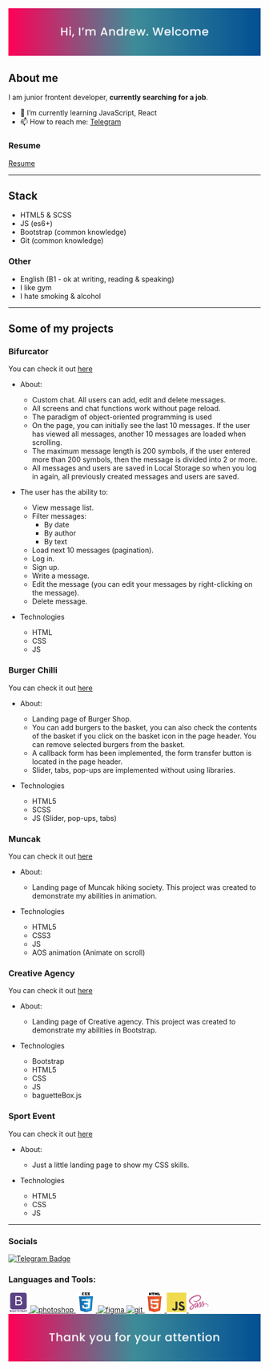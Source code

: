 <img src='https://github.com/SpesEspero/SpesEspero/blob/main/src/assets/images/Frame_2.png?raw=true' alt='header'>

## About me
I am junior frontent developer, **currently searching for a job**.


- 🌱 I’m currently learning JavaScript, React
- 📫 How to reach me: [Telegram](https://t.me/SpesEspero)

### Resume
[Resume](https://hh.ru/resume/8ba79834ff08f30b380039ed1f376b64537753)

***

## Stack
* HTML5 & SCSS
* JS (es6+)
* Bootstrap (common knowledge)
* Git (common knowledge)

### Other
* English (B1 - ok at writing, reading & speaking)
* I like gym
* I hate smoking & alcohol

***

## Some of my projects
### Bifurcator
You can check it out [here](https://spesespero.github.io/Bifurcator-Chat/)

* About:
  * Custom chat. All users can add, edit and delete messages.
  * All screens and chat functions work without page reload.
  * The paradigm of object-oriented programming is used
  * On the page, you can initially see the last 10 messages. If the user has viewed all messages, another 10 messages are loaded when scrolling.
  * The maximum message length is 200 symbols, if the user entered more than 200 symbols, then the message is divided into 2 or more.
  * All messages and users are saved in Local Storage so when you log in again, all previously created messages and users are saved.


* The user has the ability to:
  * View message list.
  * Filter messages:
      * By date
      * By author
      * By text
  * Load next 10 messages (pagination).
  * Log in.
  * Sign up.
  * Write a message.
  * Edit the message (you can edit your messages by right-clicking on the message).
  * Delete message.

* Technologies
  * HTML
  * CSS
  * JS

### Burger Chilli
You can check it out [here](https://spesespero.github.io/Burger-chilli/)
* About:
  * Landing page of Burger Shop.
  * You can add burgers to the basket, you can also check the contents of the basket if you click on the basket icon in the page header. You can remove selected burgers from the basket.
  * A callback form has been implemented, the form transfer button is located in the page header.
  * Slider, tabs, pop-ups are implemented without using libraries.

* Technologies
  * HTML5
  * SCSS
  * JS (Slider, pop-ups, tabs)


### Muncak
You can check it out [here](https://spesespero.github.io/Muncak/)
* About:
  * Landing page of Muncak hiking society. This project was created to demonstrate my abilities in animation.

* Technologies
  * HTML5
  * CSS3
  * JS
  * AOS animation (Animate on scroll)


### Creative Agency
You can check it out [here](https://spesespero.github.io/Creative-agency/)
* About:
  * Landing page of Creative agency. This project was created to demonstrate my abilities in Bootstrap.

* Technologies
  * Bootstrap
  * HTML5
  * CSS
  * JS
  * baguetteBox.js

### Sport Event
You can check it out [here](https://spesespero.github.io/Sport-Event/)
* About:
  * Just a little landing page to show my CSS skills.

* Technologies
  * HTML5
  * CSS
  * JS

***

### Socials

[![Telegram Badge](https://img.shields.io/badge/-Telegram-0088cc?style=flat-square&logo=Telegram&logoColor=white)](https://t.me/SpesEspero)

<h3 align="left">Languages and Tools:</h3>
<p align="left"> <a href="https://getbootstrap.com" target="_blank"> <img src="https://raw.githubusercontent.com/devicons/devicon/master/icons/bootstrap/bootstrap-plain-wordmark.svg" alt="bootstrap" width="40" height="40"/> </a> <a href="https://www.chartjs.org" target="_blank"> <img src="https://image.flaticon.com/icons/png/512/888/888872.png" alt="photoshop" width="40" height="40"/> </a> <a href="https://www.w3schools.com/css/" target="_blank"> <img src="https://raw.githubusercontent.com/devicons/devicon/master/icons/css3/css3-original-wordmark.svg" alt="css3" width="40" height="40"/> </a> <a href="https://www.figma.com/" target="_blank"> <img src="https://www.vectorlogo.zone/logos/figma/figma-icon.svg" alt="figma" width="40" height="40"/> </a>  <a href="https://git-scm.com/" target="_blank"> <img src="https://www.vectorlogo.zone/logos/git-scm/git-scm-icon.svg" alt="git" width="40" height="40"/> </a> <a href="https://www.w3.org/html/" target="_blank"> <img src="https://raw.githubusercontent.com/devicons/devicon/master/icons/html5/html5-original-wordmark.svg" alt="html5" width="40" height="40"/> </a> <a href="https://developer.mozilla.org/en-US/docs/Web/JavaScript" target="_blank"> <img src="https://raw.githubusercontent.com/devicons/devicon/master/icons/javascript/javascript-original.svg" alt="javascript" width="40" height="40"/> </a> <a href="https://sass-lang.com" target="_blank"> <img src="https://raw.githubusercontent.com/devicons/devicon/master/icons/sass/sass-original.svg" alt="sass" width="40" height="40"/> </a>

<img src='https://github.com/SpesEspero/SpesEspero/blob/main/src/assets/images/Frame_1.png?raw=true' alt='footer'>
